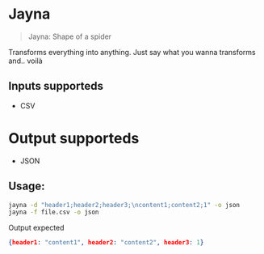 # Jayna

> Jayna: Shape of a spider

Transforms everything into anything. Just say what you wanna transforms and.. voilà

## Inputs supporteds
- CSV

# Output supporteds
- JSON

## Usage:

```bash
jayna -d "header1;header2;header3;\ncontent1;content2;1" -o json
jayna -f file.csv -o json
```
Output expected
```json
{header1: "content1", header2: "content2", header3: 1}
```
